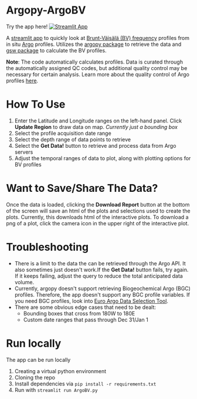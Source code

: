 # Argopy-ArgoBV

Try the app here! [![Streamlit App](https://static.streamlit.io/badges/streamlit_badge_black_white.svg)](https://argopy.streamlit.app)

A [streamlit app](https://streamlit.io/) to quickly look at [Brunt-Väisälä (BV) frequency](https://en.wikipedia.org/wiki/Brunt%E2%80%93V%C3%A4is%C3%A4l%C3%A4_frequency) profiles from in situ [Argo](https://argo.ucsd.edu/) profiles. Utilizes the [argopy package](https://argopy.readthedocs.io/en/latest/) to retrieve the data and [gsw package](https://teos-10.github.io/GSW-Python/) to calculate the BV profiles.

__Note__: The code automatically calculates profiles. Data is curated through the automatically assigned QC codes, but additional quality control may be necessary for certain analysis. Learn more about the quality control of Argo profiles [here](https://archimer.ifremer.fr/doc/00228/33951/32470.pdf).

# How To Use

1. Enter the Latitude and Longitude ranges on the left-hand panel. Click __Update Region__ to draw data on map. *Currently just a bounding box*
2. Select the profile acquisition date range 
3. Select the depth range of data points to retrieve
4. Select the __Get Data!__ button to retrieve and process data from Argo servers 
5. Adjust the temporal ranges of data to plot, along with plotting options for BV profiles

# Want to Save/Share The Data?

Once the data is loaded, clicking the __Download Report__ button at the bottom of the screen will save an html of the plots and selections used to create the plots. Currently, this downloads html of the interactive plots. To download a png of a plot, click the camera icon in the upper right of the interactive plot.

# Troubleshooting
- There is a limit to the data the can be retrieved through the Argo API. It also sometimes just doesn't work.If the __Get Data!__ button fails, try again. If it keeps failing, adjust the query to reduce the total anticipated data volume.
- Currently, argopy doesn't support retrieving Biogeochemical Argo (BGC) profiles. Therefore, the app doesn't support any BGC profile variables. If you need BGC profiles, look into [Euro Argo Data Selection Tool](https://dataselection.euro-argo.eu/).
- There are some obvious edge cases that need to be dealt:
    - Bounding boxes that cross from 180W to 180E
    - Custom date ranges that pass through Dec 31/Jan 1

# Run locally

The app can be run locally
1. Creating a virtual python environment
2. Cloning the repo
3. Install dependencies via `pip install -r requirements.txt`
4. Run with `streamlit run ArgoBV.py`
